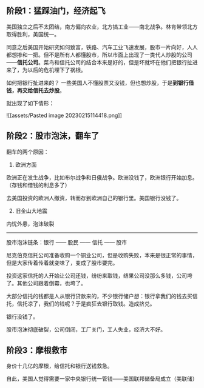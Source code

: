 
## 阶段1：猛踩油门，经济起飞

美国独立之后不太团结，南方偏向农业，北方搞工业——南北战争。林肯带领北方取得胜利，美国统一。

同意之后美国开始研究如何致富，铁路、汽车工业飞速发展，股市一片向好，人人都想掺和一把。但不是所有人都懂股市，所以市面上出现了一类代人炒股的公司——**信托公司**。菜鸟和信托公司的结合本来是好的，但是坏就坏在他们把银行扯进来了，为以后的危机埋下了祸根。

如何把银行扯进来的？
一些美国人不懂股票又没钱，但也想炒股，于是**到银行借钱，再交给信托去炒股**。

就出现了如下情形：

![[assets/Pasted image 20230215114418.png]]


## 阶段2：股市泡沫，翻车了

翻车的两个原因：

1. 欧洲方面

欧洲正在发生战争，比如布尔战争和日俄战争。欧洲没钱了，欧洲银行开始加息。（存钱和借钱的利息多了）

去美国投资的欧洲人撤资，转而存到欧洲自己的银行里。美国银行没钱了。

2. 旧金山大地震

内忧外患，泡沫破裂

---

股市泡沫链条：银行 —— 股民 —— 信托 —— 股市

尼克伯克信托公司准备收购一个铜业公司，但是收购失败，本来是很正常的事情，但是大家传着传着就变味了，变成了股市要完。

投资这家信托的人开始让公司还钱，纷纷来取钱，结果公司没那么多钱，公司垮了。其他公司跟着倒霉，也垮了。

大部分信托的钱都是人从银行贷款来的，不少银行储户想：银行拿我们的钱去买信托，信托凉了，我们的钱呢？于是疯狂去银行取钱。造成挤兑。

银行没钱了。

股市泡沫彻底破裂，公司倒闭，工厂关门，工人失业，经济大不好。


## 阶段3：摩根救市

身价十几亿的摩根，给信托和银行送钱救急。

自此，美国人觉得需要一家中央银行统一管钱——美国联邦储备局成立（美联储）

